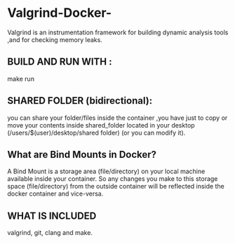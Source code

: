 # Valgrind-Docker-
Valgrind is an instrumentation framework for building dynamic analysis tools ,and for checking memory leaks. 
## BUILD AND RUN WITH :
  make run
## SHARED FOLDER (bidirectional): 
 you can share your folder/files inside the container ,you have just to copy or move your contents inside shared_folder located in your desktop (/users/$(user)/desktop/shared folder) (or you can modify it). 
## What are Bind Mounts in Docker?
 A Bind Mount is a storage area (file/directory) on your local machine available inside your container. So any changes you make to this storage space (file/directory) from the outside container will be reflected inside the docker container and vice-versa.
## WHAT IS INCLUDED
 valgrind, git, clang and make.
